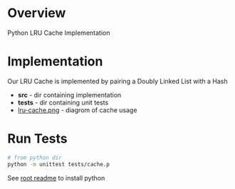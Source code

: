 # Overview

Python LRU Cache Implementation

# Implementation

Our LRU Cache is implemented by pairing a Doubly Linked List with a Hash

* **src**  - dir containing implementation
* **tests** - dir containing unit tests
* [lru-cache.png](../../1-lru-cache/lru-cache.png) - diagrom of cache usage

# Run Tests

```bash
# from python dir
python -m unittest tests/cache.p
```

See [root readme](../../README.md) to install python
